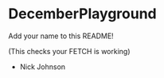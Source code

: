 # DecemberPlayground

Add your name to this README!

(This checks your FETCH is working)

- Nick Johnson
